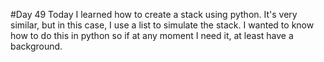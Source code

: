 #Day 49
Today I learned how to create a stack using python.
It's very similar, but in this case, I use a list to simulate the stack.
I wanted to know how to do this in python so if at any moment I need it, at least have a background.

